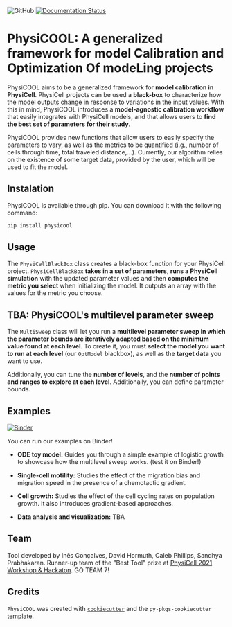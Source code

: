 ![GitHub](https://img.shields.io/github/license/iggoncalves/PhysiCOOL)
[![Documentation Status](https://readthedocs.org/projects/physicool/badge/?version=latest)](https://physicool.readthedocs.io/en/latest/?badge=latest)

# PhysiCOOL: A generalized framework for model Calibration and Optimization Of modeLing projects

PhysiCOOL aims to be a generalized framework for **model calibration in PhysiCell**. PhysiCell projects can be used a **black-box** to characterize how the model outputs change in response to variations in the input values. With this in mind, PhysiCOOL introduces a **model-agnostic calibration workflow** that easily integrates with PhysiCell models, and that allows users to **find the best set of parameters for their study**. 

PhysiCOOL provides new functions that allow users to easily specify the parameters to vary, as well as the metrics to be quantified (i.g., number of cells through time, total traveled distance,...). Currently, our algorithm relies on the existence of some target data, provided by the user, which will be used to fit the model. 

## Instalation
PhysiCOOL is available through pip. You can download it with the following command:

```sh
pip install physicool
```

## Usage
The `PhysiCellBlackBox` class creates a black-box function for your PhysiCell project. `PhysiCellBlackBox` **takes in a set of parameters**, **runs a PhysiCell simulation** with the updated parameter values and then **computes the metric you select** when initializing the model. It outputs an array with the values for the metric you choose.


## TBA: PhysiCOOL's multilevel parameter sweep

The `MultiSweep` class will let you run a **multilevel parameter sweep in which the parameter bounds are iteratively adapted based on the minimum value found at each level**. To create it, you must **select the model you want to run at each level** (our `OptModel` blackbox), as well as the **target data** you want to use.

Additionally, you can tune the **number of levels**, and the **number of points and ranges to explore at each level**. Additionally, you can define parameter bounds.

## Examples
[![Binder](https://mybinder.org/badge_logo.svg)](https://mybinder.org/v2/gh/IGGoncalves/PhysiCOOL/docs?labpath=%2Ftree%2Fexamples)

You can run our examples on Binder! 

- **ODE toy model:**
Guides you through a simple example of logistic growth to showcase how the multilevel sweep works. (test it on Binder!)

- **Single-cell motility:**
Studies the effect of the migration bias and migration speed in the presence of a chemotactic gradient.

- **Cell growth:**
Studies the effect of the cell cycling rates on population growth. It also introduces gradient-based approaches.

- **Data analysis and visualization:**
TBA

## Team

Tool developed by Inês Gonçalves, David Hormuth, Caleb Phillips, Sandhya Prabhakaran. Runner-up team of the "Best Tool" prize at [PhysiCell 2021 Workshop & Hackaton](http://physicell.org/ws2021/#apply). GO TEAM 7!

## Credits
`PhysiCOOL` was created with [`cookiecutter`](https://cookiecutter.readthedocs.io/en/latest/) and the `py-pkgs-cookiecutter` [template](https://github.com/py-pkgs/py-pkgs-cookiecutter).